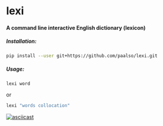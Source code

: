 # lexi

#### A command line interactive English dictionary (lexicon)

##### Installation:

```sh
pip install --user git+https://github.com/paalso/lexi.git
```

##### Usage:

```sh
lexi word
```

or

```sh
lexi "words collocation"
```

[![asciicast](https://asciinema.org/a/oQGCeXSD2G2oNXyh68DPtz20l.svg)](https://asciinema.org/a/oQGCeXSD2G2oNXyh68DPtz20l)
